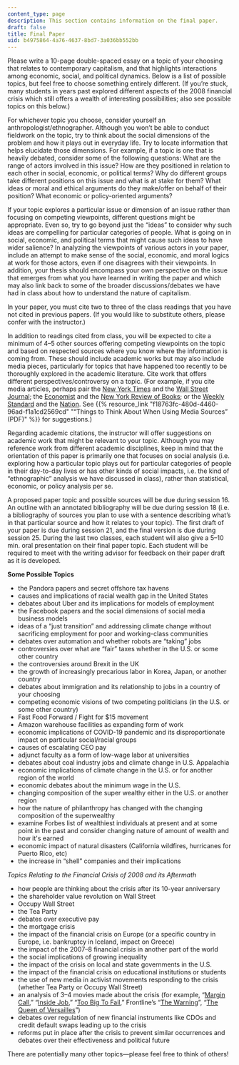```yaml
---
content_type: page
description: This section contains information on the final paper.
draft: false
title: Final Paper
uid: b4975864-4a76-4637-8bd7-3a036bb552bb
---
```

Please write a 10-page double-spaced essay on a topic of your choosing that relates to contemporary capitalism, and that highlights interactions among economic, social, and political dynamics. Below is a list of possible topics, but feel free to choose something entirely different. (If you’re stuck, many students in years past explored different aspects of the 2008 financial crisis which still offers a wealth of interesting possibilities; also see possible topics on this below.)

For whichever topic you choose, consider yourself an anthropologist/ethnographer. Although you won’t be able to conduct fieldwork on the topic, try to think about the social dimensions of the problem and how it plays out in everyday life. Try to locate information that helps elucidate those dimensions. For example, if a topic is one that is heavily debated, consider some of the following questions: What are the range of actors involved in this issue? How are they positioned in relation to each other in social, economic, or political terms? Why do different groups take different positions on this issue and what is at stake for them? What ideas or moral and ethical arguments do they make/offer on behalf of their position? What economic or policy-oriented arguments?

If your topic explores a particular issue or dimension of an issue rather than focusing on competing viewpoints, different questions might be appropriate. Even so, try to go beyond just the “ideas” to consider why such ideas are compelling for particular categories of people. What is going on in social, economic, and political terms that might cause such ideas to have wider salience? In analyzing the viewpoints of various actors in your paper, include an attempt to make sense of the social, economic, and moral logics at work for those actors, even if one disagrees with their viewpoints. In addition, your thesis should encompass your own perspective on the issue that emerges from what you have learned in writing the paper and which may also link back to some of the broader discussions/debates we have had in class about how to understand the nature of capitalism.

In your paper, you must cite two to three of the class readings that you have not cited in previous papers. (If you would like to substitute others, please confer with the instructor.)

In addition to readings cited from class, you will be expected to cite a minimum of 4–5 other sources offering competing viewpoints on the topic and based on respected sources where you know where the information is coming from. These should include academic works but may also include media pieces, particularly for topics that have happened too recently to be thoroughly explored in the academic literature. Cite work that offers different perspectives/controversy on a topic. (For example, if you cite media articles, perhaps pair the [New York Times](https://www.nytimes.com/) and the [Wall Street Journal](https://www.wsj.com/); the [Economist](https://www.economist.com/) and the [New York Review of Books](https://www.nybooks.com/); or the [Weekly Standard](https://www.weeklystandard.com/default.asp/) and the [Nation](https://www.thenation.com/). See {{% resource_link "f18763fc-480d-4460-96ad-f1a1cd2569cd" "“Things to Think About When Using Media Sources” (PDF)" %}} for suggestions.)

Regarding academic citations, the instructor will offer suggestions on academic work that might be relevant to your topic. Although you may reference work from different academic disciplines, keep in mind that the orientation of this paper is primarily one that focuses on social analysis (i.e. exploring how a particular topic plays out for particular categories of people in their day-to-day lives or has other kinds of social impacts, i.e. the kind of “ethnographic” analysis we have discussed in class), rather than statistical, economic, or policy analysis per se.

A proposed paper topic and possible sources will be due during session 16. An outline with an annotated bibliography will be due during session 18 (i.e. a bibliography of sources you plan to use with a sentence describing what’s in that particular source and how it relates to your topic). The first draft of your paper is due during session 21, and the final version is due during session 25. During the last two classes, each student will also give a 5–10 min. oral presentation on their final paper topic. Each student will be required to meet with the writing advisor for feedback on their paper draft as it is developed.

**Some Possible Topics**

- the Pandora papers and secret offshore tax havens
- causes and implications of racial wealth gap in the United States
- debates about Uber and its implications for models of employment
- the Facebook papers and the social dimensions of social media business models
- ideas of a “just transition” and addressing climate change without sacrificing employment for poor and working-class communities
- debates over automation and whether robots are “taking” jobs
- controversies over what are “fair” taxes whether in the U.S. or some other country
- the controversies around Brexit in the UK
- the growth of increasingly precarious labor in Korea, Japan, or another country
- debates about immigration and its relationship to jobs in a country of your choosing
- competing economic visions of two competing politicians (in the U.S. or some other country)
- Fast Food Forward / Fight for $15 movement
- Amazon warehouse facilities as expanding form of work
- economic implications of COVID-19 pandemic and its disproportionate impact on particular social/racial groups
- causes of escalating CEO pay
- adjunct faculty as a form of low-wage labor at universities
- debates about coal industry jobs and climate change in U.S. Appalachia
- economic implications of climate change in the U.S. or for another region of the world
- economic debates about the minimum wage in the U.S.
- changing composition of the super wealthy either in the U.S. or another region
- how the nature of philanthropy has changed with the changing composition of the superwealthy
- examine Forbes list of wealthiest individuals at present and at some point in the past and consider changing nature of amount of wealth and how it's earned
- economic impact of natural disasters (California wildfires, hurricanes for Puerto Rico, etc)
- the increase in “shell” companies and their implications

*Topics Relating to the Financial Crisis of 2008 and its Aftermath*

- how people are thinking about the crisis after its 10-year anniversary
- the shareholder value revolution on Wall Street
- Occupy Wall Street
- the Tea Party
- debates over executive pay
- the mortgage crisis
- the impact of the financial crisis on Europe (or a specific country in Europe, i.e. bankruptcy in Iceland, impact on Greece)
- the impact of the 2007–8 financial crisis in another part of the world
- the social implications of growing inequality
- the impact of the crisis on local and state governments in the U.S.
- the impact of the financial crisis on educational institutions or students
- the use of new media in activist movements responding to the crisis (whether Tea Party or Occupy Wall Street)
- an analysis of 3–4 movies made about the crisis (for example, “[Margin Call](https://www.imdb.com/title/tt1615147/?ref_=nv_sr_srsg_1),” “[Inside Job](https://www.imdb.com/title/tt1645089/?ref_=fn_al_tt_2),” “[Too Big To Fail](https://www.imdb.com/title/tt1742683/?ref_=fn_al_tt_1),” Frontline’s “[The Warning](https://www.imdb.com/title/tt1497481/?ref_=fn_al_tt_1)”, “[The Queen of Versailles](https://www.imdb.com/title/tt2125666/?ref_=fn_al_tt_1)”)
- debates over regulation of new financial instruments like CDOs and credit default swaps leading up to the crisis
- reforms put in place after the crisis to prevent similar occurrences and debates over their effectiveness and political future

There are potentially many other topics—please feel free to think of others!